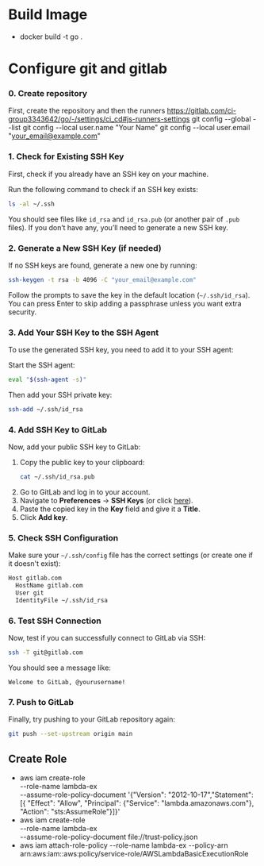 # Build Image
- docker build -t go .

# Configure git and gitlab
### 0. **Create repository**
 First, create the repository and then the runners 
 https://gitlab.com/ci-group3343642/go/-/settings/ci_cd#js-runners-settings
git config --global --list
git config --local user.name "Your Name"
git config --local user.email "your_email@example.com"

### 1. **Check for Existing SSH Key**
First, check if you already have an SSH key on your machine.

Run the following command to check if an SSH key exists:
```bash
ls -al ~/.ssh
```
You should see files like `id_rsa` and `id_rsa.pub` (or another pair of `.pub` files). If you don’t have any, you’ll need to generate a new SSH key.

### 2. **Generate a New SSH Key (if needed)**
If no SSH keys are found, generate a new one by running:
```bash
ssh-keygen -t rsa -b 4096 -C "your_email@example.com"
```
Follow the prompts to save the key in the default location (`~/.ssh/id_rsa`). You can press Enter to skip adding a passphrase unless you want extra security.

### 3. **Add Your SSH Key to the SSH Agent**
To use the generated SSH key, you need to add it to your SSH agent:

Start the SSH agent:
```bash
eval "$(ssh-agent -s)"
```

Then add your SSH private key:
```bash
ssh-add ~/.ssh/id_rsa
```

### 4. **Add SSH Key to GitLab**
Now, add your public SSH key to GitLab:

1. Copy the public key to your clipboard:
   ```bash
   cat ~/.ssh/id_rsa.pub
   ```
2. Go to GitLab and log in to your account.
3. Navigate to **Preferences** -> **SSH Keys** (or click [here](https://gitlab.com/-/user_settings/ssh_keys)).
4. Paste the copied key in the **Key** field and give it a **Title**.
5. Click **Add key**.

### 5. **Check SSH Configuration**
Make sure your `~/.ssh/config` file has the correct settings (or create one if it doesn't exist):

```bash
Host gitlab.com
  HostName gitlab.com
  User git
  IdentityFile ~/.ssh/id_rsa
```

### 6. **Test SSH Connection**
Now, test if you can successfully connect to GitLab via SSH:
```bash
ssh -T git@gitlab.com
```
You should see a message like:
```
Welcome to GitLab, @yourusername!
```

### 7. **Push to GitLab**
Finally, try pushing to your GitLab repository again:
```bash
git push --set-upstream origin main
```

## Create Role
- aws iam create-role \
  --role-name lambda-ex \
  --assume-role-policy-document '{"Version": "2012-10-17","Statement": [{ "Effect": "Allow", "Principal": {"Service": "lambda.amazonaws.com"}, "Action": "sts:AssumeRole"}]}'
- aws iam create-role \
  --role-name lambda-ex \
  --assume-role-policy-document file://trust-policy.json
- aws iam attach-role-policy --role-name lambda-ex --policy-arn arn:aws:iam::aws:policy/service-role/AWSLambdaBasicExecutionRole